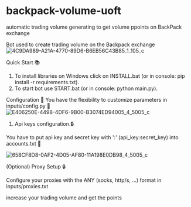 # backpack-volume-uoft
automatic trading volume generating to get volume ppoints on BackPack exchange

Bot used to create trading volume on the Backpack exchange
![4C9DA989-A21A-4770-89D6-B6EB56C43B85_1_105_c](https://github.com/narfex/backpack-volume-uoft/assets/55843019/db37941d-a662-480e-8af6-abdf1d355af8)

Quick Start 📚
1. To install libraries on Windows click on INSTALL.bat (or in console: pip install -r requirements.txt).
2. To start bot use START.bat (or in console: python main.py).

Configuration 📧
You have the flexibility to customize parameters in inputs/config.py 🧬
![E406250E-4498-4DF6-9B00-B3074ED94005_4_5005_c](https://github.com/narfex/backpack-volume-uoft/assets/55843019/a5a45146-e81d-4533-b338-38a18fe9f4fd)

1. Api keys configuration.🔒

You have to put api key and secret key with ':' (api_key:secret_key) into accounts.txt 🧬

![658CF8D8-0AF2-4D05-AF80-11A198E0DB98_4_5005_c](https://github.com/narfex/backpack-volume-uoft/assets/55843019/402a4c64-7938-4cd0-b8aa-7b2bc95ec5b9)

(Optional) Proxy Setup 🔒

Configure your proxies with the ANY (socks, http/s, ...) format in inputs/proxies.txt 

increase your trading volume and get the points
